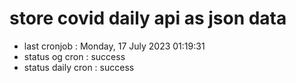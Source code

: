# store covid daily api as json data

- last cronjob : Monday, 17 July 2023 01:19:31
- status og cron : success
- status daily cron : success
      
      